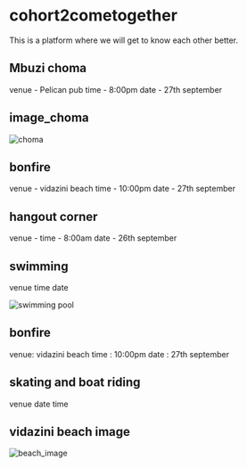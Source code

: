 # cohort2cometogether
This is a platform where we will get to know each other better.

## Mbuzi choma
venue - Pelican pub
time - 8:00pm
date - 27th september

## image_choma
![choma](http://www.kaluhiskitchen.com/wp-content/uploads/2015/06/Nyama-choma-is-a-meal-that-never-misses-in-Kenyan-feasts.-Make-this-even-more-savory-with-cayenne-and-caramelized-onion_Kenyan-Food.jpg)

## bonfire
venue - vidazini beach
time - 10:00pm
date - 27th september

## hangout corner
venue - 
time - 8:00am
date - 26th september

## swimming
venue
time 
date

![swimming pool](https://cdn-travel.jumia.com/web_hotel_detail_gallery/makuti-villas-resort-kilifi-31188-85e8cdd06aba8483745932d2ff02999aae99a84e.jpeg)

## bonfire
venue: vidazini beach
time : 10:00pm
date : 27th september

## skating and boat riding
venue
date
time

## vidazini beach image
![beach_image](https://cdn.pixabay.com/photo/2016/11/14/22/18/beach-1824855__340.jpg)


